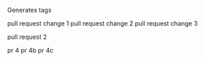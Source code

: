 Generates tags

pull request change 1
pull request change 2
pull request change 3

pull request 2

pr 4
pr 4b
pr 4c

